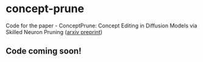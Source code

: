 # concept-prune
Code for the paper - ConceptPrune: Concept Editing in Diffusion Models via Skilled Neuron Pruning ([arxiv preprint](https://arxiv.org/abs/2405.19237v1))


## Code coming soon!
